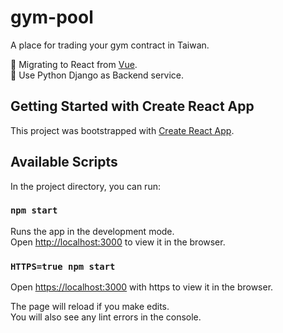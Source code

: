 # gym-pool

A place for trading your gym contract in Taiwan.

🚀 Migrating to React from [Vue](https://github.com/rosethorn999/gym-pool-vue).\
🐍 Use Python Django as Backend service.

## Getting Started with Create React App

This project was bootstrapped with [Create React App](https://github.com/facebook/create-react-app).

## Available Scripts

In the project directory, you can run:

### `npm start`

Runs the app in the development mode.\
Open [http://localhost:3000](http://localhost:3000) to view it in the browser.

### `HTTPS=true npm start`

Open [https://localhost:3000](https://localhost:3000) with https to view it in the browser.

The page will reload if you make edits.\
You will also see any lint errors in the console.
